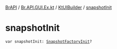 [BrAPI](../../index.md) / [Br.API.GUI.Ex.kt](../index.md) / [KtUIBuilder](index.md) / [snapshotInit](./snapshot-init.md)

# snapshotInit

`var snapshotInit: `[`SnapshotFactoryInit`](../-snapshot-factory-init.md)`?`